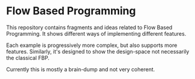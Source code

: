# Flow Based Programming

This repository contains fragments and ideas related to Flow Based Programming.
It shows different ways of implementing different features.

Each example is progressively more complex, but also supports more features.
Similarly, it's designed to show the design-space not necessarily the classical FBP.

Currently this is mostly a brain-dump and not very coherent.